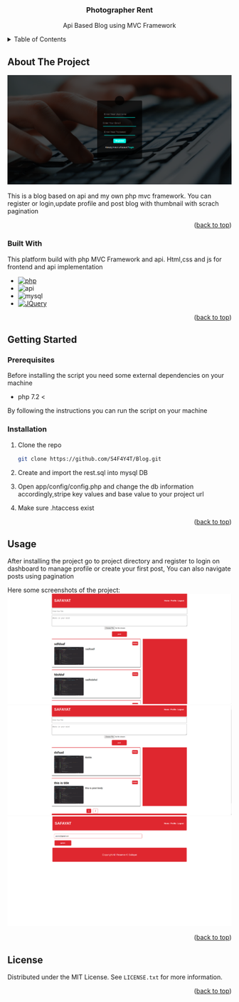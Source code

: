 <a name="readme-top"></a>

<div align="center">
  <h3 align="center">Photographer Rent</h3>
  <p>Api Based Blog using MVC Framework</p>
</div>

<!-- TABLE OF CONTENTS -->
<details>
  <summary>Table of Contents</summary>
  <ol>
    <li>
      <a href="#about-the-project">About The Project</a>
      <ul>
        <li><a href="#built-with">Built With</a></li>
      </ul>
    </li>
    <li>
      <a href="#getting-started">Getting Started</a>
      <ul>
        <li><a href="#prerequisites">Prerequisites</a></li>
        <li><a href="#installation">Installation</a></li>
      </ul>
    </li>
    <li><a href="#usage">Usage</a></li>
    <li><a href="#license">License</a></li>
  </ol>
</details>



<!-- ABOUT THE PROJECT -->
## About The Project

![Screen Shot][product-screenshot-1]

This is a blog based on api and my own php mvc framework. You can register or login,update profile and post blog with thumbnail with scrach pagination

<p align="right">(<a href="#readme-top">back to top</a>)</p>

### Built With

This platform build with php MVC Framework and api. Html,css and js for frontend and api implementation

* [![php][php]][php-url]
* ![api][api]
* ![mysql][mysql]
* [![JQuery][JQuery.com]][JQuery-url]

<p align="right">(<a href="#readme-top">back to top</a>)</p>

<!-- GETTING STARTED -->
## Getting Started

### Prerequisites

Before installing the script you need some external dependencies on your machine
* php 7.2 <

By following the instructions you can run the script on your machine

### Installation

1. Clone the repo
   ```sh
   git clone https://github.com/S4F4Y4T/Blog.git
   ```
2. Create and import the rest.sql into mysql DB

3. Open app/config/config.php and change the db information accordingly,stripe key values and base value to your project url

4. Make sure .htaccess exist

<p align="right">(<a href="#readme-top">back to top</a>)</p>



<!-- USAGE EXAMPLES -->
## Usage
After installing the project go to project directory and register to login on dashboard to manage profile or create your first post, You can also navigate posts using pagination

Here some screenshots of the project:
![Screen Shot][product-screenshot-2]
![Screen Shot][product-screenshot-3]
![Screen Shot][product-screenshot-4]

<p align="right">(<a href="#readme-top">back to top</a>)</p>


<!-- LICENSE -->
## License

Distributed under the MIT License. See `LICENSE.txt` for more information.

<p align="right">(<a href="#readme-top">back to top</a>)</p>

<!-- MARKDOWN LINKS & IMAGES -->
<!-- https://www.markdownguide.org/basic-syntax/#reference-style-links -->

[product-screenshot-1]: overview/1.png
[product-screenshot-2]: overview/2.png
[product-screenshot-3]: overview/3.png
[product-screenshot-4]: overview/4.png

[api]: https://img.shields.io/badge/api-api-white
[mysql]: https://img.shields.io/badge/MYSQL-MYSQL-orange
[php]: https://img.shields.io/badge/php-php-white
[Php-url]: https://www.php.net/
[Bootstrap.com]: https://img.shields.io/badge/Bootstrap-563D7C?style=for-the-badge&logo=bootstrap&logoColor=white
[Bootstrap-url]: https://getbootstrap.com
[JQuery.com]: https://img.shields.io/badge/jQuery-0769AD?style=for-the-badge&logo=jquery&logoColor=white
[JQuery-url]: https://jquery.com 
